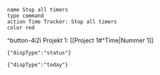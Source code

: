 ```button
name Stop all timers
type command
action Time Tracker: Stop all timers
color red
```
^button-4i2i
Projekt 1: [[Project 1#^Time|Nummer 1]]
```time-tracker
{"dispType":"status"}
```

```time-tracker
{"dispType":"today"}
```
